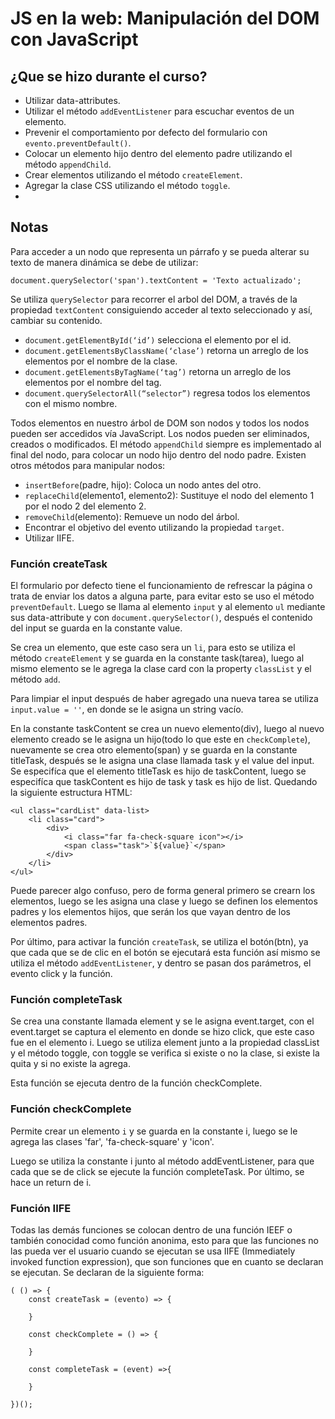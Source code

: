 # JS en la web: Manipulación del DOM con JavaScript
## ¿Que se hizo durante el curso?
* Utilizar data-attributes.
* Utilizar el método `addEventListener` para escuchar eventos de un elemento.
* Prevenir el comportamiento por defecto del formulario con `evento.preventDefault()`.
* Colocar un elemento hijo dentro del elemento padre utilizando el método `appendChild`.
* Crear elementos utilizando el método `createElement`.
* Agregar la clase CSS utilizando el método `toggle`.
* 
## Notas
Para acceder a un nodo que representa un párrafo y se pueda alterar su texto de manera dinámica se debe de utilizar:
```
document.querySelector('span').textContent = 'Texto actualizado';
```

Se utiliza `querySelector` para recorrer el arbol del DOM, a través de la propiedad `textContent` consiguiendo acceder al texto seleccionado y así, cambiar su contenido.

* ``document.getElementById(‘id’)`` selecciona el elemento por el id.
* ``document.getElementsByClassName(‘clase’)`` retorna un arreglo de los elementos por el nombre de la clase.
* ``document.getElementsByTagName(‘tag’)`` retorna un arreglo de los elementos por el nombre del tag.
* ``document.querySelectorAll(“selector”)`` regresa todos los elementos con el mismo nombre.

Todos elementos en nuestro árbol de DOM son nodos y todos los nodos pueden ser accedidos vía JavaScript. Los nodos pueden ser eliminados, creados o modificados. El método `appendChild` siempre es implementado al final del nodo, para colocar un nodo hijo dentro del nodo padre. Existen otros métodos para manipular nodos:
* ``insertBefore``(padre, hijo): Coloca un nodo antes del otro.
* `replaceChild`(elemento1, elemento2): Sustituye el nodo del elemento 1 por el nodo 2 del elemento 2.
* `removeChild`(elemento): Remueve un nodo del árbol.
* Encontrar el objetivo del evento utilizando la propiedad `target`.
* Utilizar IIFE.

### Función createTask
El formulario por defecto tiene el funcionamiento de refrescar la página o trata de enviar los datos a alguna parte, para evitar esto se uso el método `preventDefault`. Luego se llama al elemento ``input`` y al elemento ``ul`` mediante sus data-attribute y con `document.querySelector()`, después el contenido del input se guarda en la constante value.

Se crea un elemento, que este caso sera un `li`, para esto se utiliza el método `createElement` y se guarda en la constante task(tarea), luego al mismo elemento se le agrega la clase card con la property `classList` y el método `add`.

Para limpiar el input después de haber agregado una nueva tarea se utiliza `input.value = ''`, en donde se le asigna un string vacío.

En la constante taskContent se crea un nuevo elemento(div), luego al nuevo elemento creado se le asigna un hijo(todo lo que este en `checkComplete`), nuevamente se crea otro elemento(span) y se guarda en la constante titleTask, después se le asigna una clase llamada task y el value del input. Se especifíca que el elemento titleTask es hijo de taskContent, luego se especifíca que taskContent es hijo de task y task es hijo de list. Quedando la siguiente estructura HTML:
```
<ul class="cardList" data-list>
    <li class="card">
        <div>
            <i class="far fa-check-square icon"></i>
            <span class="task">`${value}`</span>
        </div>
    </li>
</ul>
```
Puede parecer algo confuso, pero de forma general primero se crearn los elementos, luego se les asigna una clase y luego se definen los elementos padres y los elementos hijos, que serán los que vayan dentro de los elementos padres.

Por último, para activar la función `createTask`, se utiliza el botón(btn), ya que cada que se de clic en el botón se ejecutará esta función así mismo se utiliza el método `addEventListener`, y dentro se pasan dos parámetros, el evento click y la función.

### Función completeTask
Se crea una constante llamada element y se le asigna event.target, con el event.target se captura el elemento en donde se hizo click, que este caso fue en el elemento i.
Luego se utiliza element junto a la propiedad classList y el método toggle, con toggle se verifica si existe o no la clase, si existe la quita y si no existe la agrega.

Esta función se ejecuta dentro de la función checkComplete.

### Función checkComplete
Permite crear un elemento `i` y se guarda en la constante i, luego se le agrega las clases 'far', 'fa-check-square' y 'icon'. 

Luego se utiliza la constante i junto al método addEventListener, para que cada que se de click se ejecute la función completeTask.
Por último, se hace un return de i.

### Función IIFE
Todas las demás funciones se colocan dentro de una función IEEF o también conocidad como función anonima, esto para que las funciones no las pueda ver el usuario cuando se ejecutan se usa IIFE (Immediately invoked function expression), que son funciones que en cuanto se declaran se ejecutan. Se declaran de la siguiente forma:
```
( () => {
    const createTask = (evento) => {

    }

    const checkComplete = () => {

    }

    const completeTask = (event) =>{

    }

})();
```